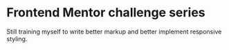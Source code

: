 # Frontend Mentor challenge series 
Still training myself to write better markup and better implement responsive styling.
